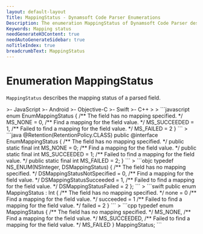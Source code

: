 ```yaml
---
layout: default-layout
Title: MappingStatus - Dynamsoft Code Parser Enumerations
Description: The enumeration MappingStatus of Dynamsoft Code Parser describes the mapping status of a parsed field.
Keywords: Mapping status
needGenerateH3Content: true
needAutoGenerateSidebar: true
noTitleIndex: true
breadcrumbText: MappingStatus
---
```


# Enumeration MappingStatus

`MappingStatus` describes the mapping status of a parsed field.

<div class="sample-code-prefix template2"></div>
   >- JavaScript
   >- Android
   >- Objective-C
   >- Swift
   >- C++
   >
>
```javascript
enum EnumMappingStatus {
   /** The field has no mapping specified. */
   MS_NONE = 0,
   /** Find a mapping for the field value. */
   MS_SUCCEEDED = 1,
   /** Failed to find a mapping for the field value. */
   MS_FAILED = 2
}
```
>
```java
@Retention(RetentionPolicy.CLASS)
public @interface EnumMappingStatus {
   /** The field has no mapping specified. */
   public static final int MS_NONE = 0;
   /** Find a mapping for the field value. */
   public static final int MS_SUCCEEDED = 1;
   /** Failed to find a mapping for the field value. */
   public static final int MS_FAILED = 2;
}
```
>
```objc
typedef NS_ENUM(NSInteger, DSMappingStatus)
{
   /** The field has no mapping specified. */
   DSMappingStatusNotSpecified = 0,
   /** Find a mapping for the field value. */
   DSMappingStatusSucceeded = 1,
   /** Failed to find a mapping for the field value. */
   DSMappingStatusFailed = 2
};
```
>
```swift
public enum MappingStatus : Int
{
   /** The field has no mapping specified. */
   none = 0
   /** Find a mapping for the field value. */
   succeeded = 1
   /** Failed to find a mapping for the field value. */
   failed = 2
}
```
>
```cpp
typedef enum MappingStatus
{
   /** The field has no mapping specified. */
   MS_NONE,
   /** Find a mapping for the field value. */
   MS_SUCCEEDED,
   /** Failed to find a mapping for the field value. */
   MS_FAILED
} MappingStatus;
```
